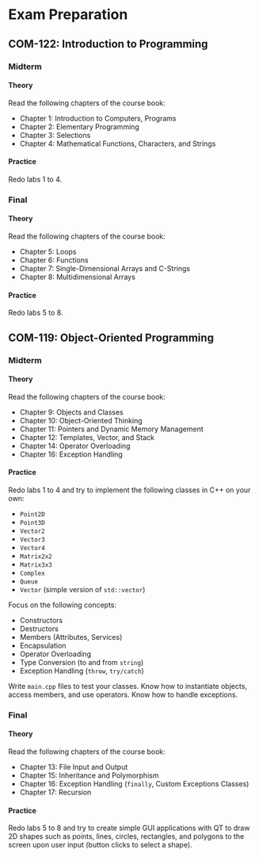 # Exam Preparation

## COM-122: Introduction to Programming

### Midterm

#### Theory

Read the following chapters of the course book:

* Chapter 1: Introduction to Computers, Programs
* Chapter 2: Elementary Programming
* Chapter 3: Selections
* Chapter 4: Mathematical Functions, Characters, and Strings

#### Practice

Redo labs 1 to 4.

### Final

#### Theory

Read the following chapters of the course book:

* Chapter 5: Loops
* Chapter 6: Functions
* Chapter 7: Single-Dimensional Arrays and C-Strings
* Chapter 8: Multidimensional Arrays

#### Practice

Redo labs 5 to 8.

## COM-119: Object-Oriented Programming

### Midterm

#### Theory

Read the following chapters of the course book:

* Chapter 9: Objects and Classes
* Chapter 10: Object-Oriented Thinking
* Chapter 11: Pointers and Dynamic Memory Management
* Chapter 12: Templates, Vector, and Stack
* Chapter 14: Operator Overloading
* Chapter 16: Exception Handling

#### Practice

Redo labs 1 to 4 and try to implement the following classes in C++ on your own:

* `Point2D`
* `Point3D`
* `Vector2`
* `Vector3`
* `Vector4`
* `Matrix2x2`
* `Matrix3x3`
* `Complex`
* `Queue`
* `Vector` (simple version of `std::vector`)

Focus on the following concepts:

* Constructors
* Destructors
* Members (Attributes, Services)
* Encapsulation
* Operator Overloading
* Type Conversion (to and from `string`)
* Exception Handling (`throw`, `try/catch`)

Write `main.cpp` files to test your classes. Know how to instantiate objects, access members, and use operators. Know how to handle exceptions.

### Final

#### Theory

Read the following chapters of the course book:

* Chapter 13: File Input and Output
* Chapter 15: Inheritance and Polymorphism
* Chapter 16: Exception Handling (`finally`, Custom Exceptions Classes)
* Chapter 17: Recursion

#### Practice

Redo labs 5 to 8 and try to create simple GUI applications with QT to draw 2D shapes such as points, lines, circles, rectangles, and polygons to the screen upon user input (button clicks to select a shape).
